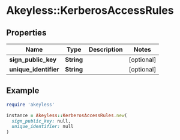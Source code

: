 # Akeyless::KerberosAccessRules

## Properties

| Name | Type | Description | Notes |
| ---- | ---- | ----------- | ----- |
| **sign_public_key** | **String** |  | [optional] |
| **unique_identifier** | **String** |  | [optional] |

## Example

```ruby
require 'akeyless'

instance = Akeyless::KerberosAccessRules.new(
  sign_public_key: null,
  unique_identifier: null
)
```

